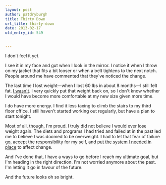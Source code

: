 ```yaml
---
layout: post
author: patdryburgh
title: Thirty Down
url_title: thirty-down
date: 2013-02-17
old_entry_id: 549


---
```


I don't feel it yet.

I see it in my face and gut when I look in the mirror. I notice it when I throw on my jacket that fits a bit looser or when a belt tightens to the next notch. People around me have commented that they've noticed the change.

The last time I lost weight—when I lost 60 lbs in about 8 months—I still felt fat. [I wasn't][1]. I very quickly put that weight back on, so I don't know whether I would have become more comfortable at my new size given more time.

I do have more energy. I find it less taxing to climb the stairs to my third floor office. I still haven't started working out regularly, but have a plan to start tonight.

Most of all, though, I'm proud. I truly did not believe I would ever lose weight again. The diets and programs I had tried and failed at in the past led me to believe I was doomed to be overweight. I had to let that fear of failure go, accept the responsibility for my self, and [put the system I needed in place][2] to affect change.

And I've done that. I have a ways to go before I reach my ultimate goal, but I'm heading in the right direction. I'm not worried anymore about the past. I'm letting it go in favour of the future.

And the future looks oh so bright. 

[1]: http://patdryburgh.com/images/me2008.jpg
[2]: http://hundreddown.net/show/1